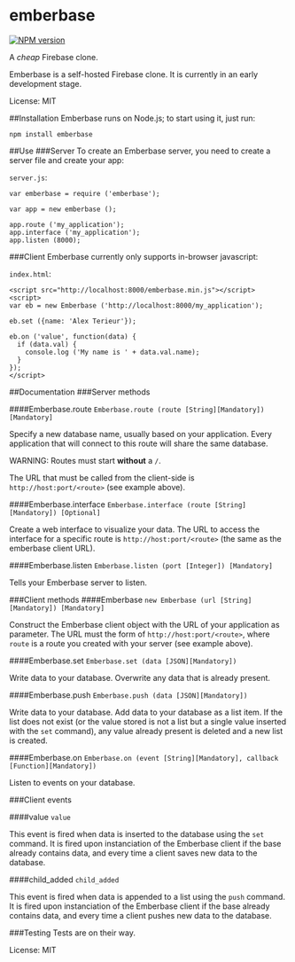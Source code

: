 emberbase
=========
[![NPM version](https://badge.fury.io/js/emberbase.svg)](http://badge.fury.io/js/emberbase)

A *cheap* Firebase clone.

Emberbase is a self-hosted Firebase clone. It is currently in an early development stage.

License: MIT

##Installation
Emberbase runs on Node.js; to start using it, just run:
```
npm install emberbase
```

##Use
###Server
To create an Emberbase server, you need to create a server file and create your app:

`server.js`:
```
var emberbase = require ('emberbase');

var app = new emberbase ();

app.route ('my_application');
app.interface ('my_application');
app.listen (8000);
```

###Client
Emberbase currently only supports in-browser javascript:

`index.html`:
```
<script src="http://localhost:8000/emberbase.min.js"></script>
<script>
var eb = new Emberbase ('http://localhost:8000/my_application');

eb.set ({name: 'Alex Terieur'});

eb.on ('value', function(data) {
  if (data.val) {
    console.log ('My name is ' + data.val.name);
  }
});
</script>
```

##Documentation
###Server methods

####Emberbase.route
`Emberbase.route (route [String][Mandatory]) [Mandatory]`

Specify a new database name, usually based on your application. Every application that will connect to this route will share the same database.

WARNING: Routes must start **without** a `/`.

The URL that must be called from the client-side is `http://host:port/<route>` (see example above).

####Emberbase.interface
`Emberbase.interface (route [String][Mandatory]) [Optional]`

Create a web interface to visualize your data. The URL to access the interface for a specific route is `http://host:port/<route>` (the same as the emberbase client URL).

####Emberbase.listen
`Emberbase.listen (port [Integer]) [Mandatory]`

Tells your Emberbase server to listen.

###Client methods
####Emberbase
`new Emberbase (url [String][Mandatory]) [Mandatory]`

Construct the Emberbase client object with the URL of your application as parameter. The URL must the form of `http://host:port/<route>`, where `route` is a route you created with your server (see example above).

####Emberbase.set
`Emberbase.set (data [JSON][Mandatory])`

Write data to your database. Overwrite any data that is already present.

####Emberbase.push
`Emberbase.push (data [JSON][Mandatory])`

Write data to your database. Add data to your database as a list item. If the list does not exist (or the value stored is not a list but a single value inserted with the `set` command), any value already present is deleted and a new list is created.

####Emberbase.on
`Emberbase.on (event [String][Mandatory], callback [Function][Mandatory])`

Listen to events on your database.

###Client events

####value
`value`

This event is fired when data is inserted to the database using the `set` command. It is fired upon instanciation of the Emberbase client if the base already contains data, and every time a client saves new data to the database.

####child_added
`child_added`

This event is fired when data is appended to a list using the `push` command. It is fired upon instanciation of the Emberbase client if the base already contains data, and every time a client pushes new data to the database.

###Testing
Tests are on their way.

License: MIT
